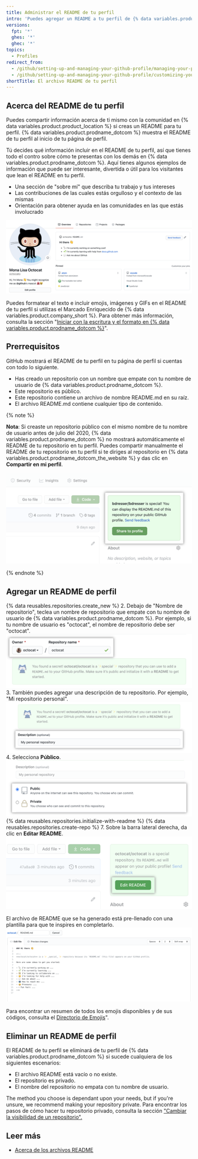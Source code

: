 ```yaml
---
title: Administrar el README de tu perfil
intro: 'Puedes agregar un README a tu perfil de {% data variables.product.prodname_dotcom %} para que otras personas sepan sobre ti.'
versions:
  fpt: '*'
  ghes: '*'
  ghec: '*'
topics:
  - Profiles
redirect_from:
  - /github/setting-up-and-managing-your-github-profile/managing-your-profile-readme
  - /github/setting-up-and-managing-your-github-profile/customizing-your-profile/managing-your-profile-readme
shortTitle: El archivo README de tu perfil
---
```


## Acerca del README de tu perfil

Puedes compartir información acerca de ti mismo con la comunidad en {% data variables.product.product_location %} si creas un README para tu perfil. {% data variables.product.prodname_dotcom %} muestra el README de tu perfil al inicio de tu página de perfil.

Tú decides qué información incluir en el README de tu perfil, así que tienes todo el contro sobre cómo te presentas con los demás en {% data variables.product.prodname_dotcom %}. Aquí tienes algunos ejemplos de información que puede ser interesante, divertida o útil para los visitantes que lean el README en tu perfil.

- Una sección de "sobre mí" que describa tu trabajo y tus intereses
- Las contribuciones de las cuales estás orgulloso y el contexto de las mismas
- Orientación para obtener ayuda en las comunidades en las que estás involucrado

![Archivo de README del perfil que se muestra en éste](/assets/images/help/repository/profile-with-readme.png)

Puedes formatear el texto e incluir emojis, imágenes y GIFs en el README de tu perfil si utilizas el Marcado Enriquecido de {% data variables.product.company_short %}. Para obtener más información, consulta la sección "[Iniciar con la escritura y el formato en {% data variables.product.prodname_dotcom %}](/github/writing-on-github/getting-started-with-writing-and-formatting-on-github)".

## Prerrequisitos

GitHub mostrará el README de tu perfil en tu página de perfil si cuentas con todo lo siguiente.

- Has creado un repositorio con un nombre que empate con tu nombre de usuario de {% data variables.product.prodname_dotcom %}.
- Este repositorio es público.
- Este repositorio contiene un archivo de nombre README.md en su raíz.
- El archivo README.md contiene cualquier tipo de contenido.

{% note %}

**Nota**: Si creaste un repositorio público con el mismo nombre de tu nombre de usuario antes de julio del 2020, {% data variables.product.prodname_dotcom %} no mostrará automáticamente el README de tu repositorio en tu perfil. Puedes compartir manualmente el README de tu repositorio en tu perfil si te diriges al repositorio en {% data variables.product.prodname_dotcom_the_website %} y das clic en **Compartir en mi perfil**.

![Botón para compartir el README en el perfil](/assets/images/help/repository/share-to-profile.png)

{% endnote %}

## Agregar un README de perfil

{% data reusables.repositories.create_new %}
2. Debajo de "Nombre de repositorio", teclea un nombre de repositorio que empate con tu nombre de usuario de {% data variables.product.prodname_dotcom %}. Por ejemplo, si tu nombre de usuario es "octocat", el nombre de repositorio debe ser "octocat". ![Campo de nombre de repositorio que empata con el nombre de usuario](/assets/images/help/repository/repo-username-match.png)
3. También puedes agregar una descripción de tu repositorio. Por ejemplo, "Mi repositorio personal". ![Campo para ingresar una descripción para el repositorio](/assets/images/help/repository/create-personal-repository-desc.png)
4. Selecciona **Público**. ![Botón radial para seleccionar la visibilidad con la opción de público seleccionada](/assets/images/help/repository/create-personal-repository-visibility.png)
{% data reusables.repositories.initialize-with-readme %}
{% data reusables.repositories.create-repo %}
7. Sobre la barra lateral derecha, da clic en **Editar README**. ![Botón para editar el archivo README](/assets/images/help/repository/personal-repository-edit-readme.png)

  El archivo de README que se ha generado está pre-llenado con una plantilla para que te inspires en completarlo. ![Archivo README con la plantilla pre-llenada](/assets/images/help/repository/personal-repository-readme-template.png)

Para encontrar un resumen de todos los emojis disponibles y de sus códigos, consulta el [Directorio de Emojis](http://www.emoji-cheat-sheet.com/)".

## Eliminar un README de perfil

El README de tu perfil se eliminará de tu perfil de {% data variables.product.prodname_dotcom %} si sucede cualquiera de los siguientes escenarios:

- El archivo README está vacío o no existe.
- El repositorio es privado.
- El nombre del repositorio no empata con tu nombre de usuario.

The method you choose is dependant upon your needs, but if you're unsure, we recommend making your repository private. Para encontrar los pasos de cómo hacer tu repositorio privado, consulta la sección ["Cambiar la visibilidad de un repositorio".](/github/administering-a-repository/setting-repository-visibility#changing-a-repositorys-visibility)

## Leer más

- [Acerca de los archivos README](/github/creating-cloning-and-archiving-repositories/about-readmes)
